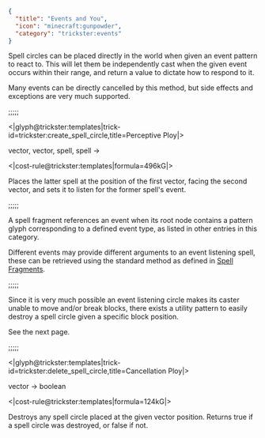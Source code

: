 ```json
{
  "title": "Events and You",
  "icon": "minecraft:gunpowder",
  "category": "trickster:events"
}
```

Spell circles can be placed directly in the world when given an event pattern to react to.
This will let them be independently cast when the given event occurs within their range,
and return a value to dictate how to respond to it.


Many events can be directly cancelled by this method, 
but side effects and exceptions are very much supported.

;;;;;

<|glyph@trickster:templates|trick-id=trickster:create_spell_circle,title=Perceptive Ploy|>

vector, vector, spell, spell ->

<|cost-rule@trickster:templates|formula=496kG|>

Places the latter spell at the position of the first vector, facing the second vector, and sets it 
to listen for the former spell's event.

;;;;;

A spell fragment references an event when its root node contains a 
pattern glyph corresponding to a defined event type, as listed in other entries in this category.


Different events may provide different arguments to an event listening spell,
these can be retrieved using the standard method as defined in [Spell Fragments](^trickster:functions).

;;;;;

Since it is very much possible an event listening circle makes its caster unable to move and/or break blocks,
there exists a utility pattern to easily destroy a spell circle given a specific block position.


See the next page.

;;;;;

<|glyph@trickster:templates|trick-id=trickster:delete_spell_circle,title=Cancellation Ploy|>

vector -> boolean

<|cost-rule@trickster:templates|formula=124kG|>

Destroys any spell circle placed at the given vector position.
Returns true if a spell circle was destroyed, or false if not.